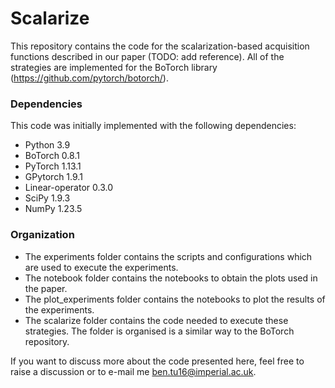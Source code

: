 # Scalarize

This repository contains the code for the scalarization-based acquisition functions described in our paper (TODO: add reference). All of the strategies are implemented for the BoTorch library (https://github.com/pytorch/botorch/). 

### Dependencies
This code was initially implemented with the following dependencies:

- Python 3.9
- BoTorch 0.8.1
- PyTorch 1.13.1
- GPytorch 1.9.1
- Linear-operator 0.3.0
- SciPy 1.9.3
- NumPy 1.23.5

### Organization

- The experiments folder contains the scripts and configurations which are used to execute the experiments. 
- The notebook folder contains the notebooks to obtain the plots used in the paper.
- The plot_experiments folder contains the notebooks to plot the results of the experiments.
- The scalarize folder contains the code needed to execute these strategies. The folder is organised is a similar way to the BoTorch repository.

If you want to discuss more about the code presented here, feel free to raise a discussion or to e-mail me ben.tu16@imperial.ac.uk.
